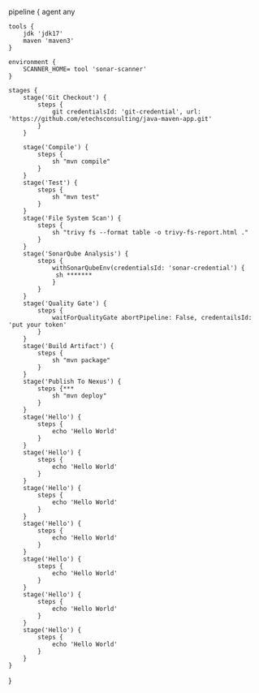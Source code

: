 pipeline {
    agent any
    
    tools {
        jdk 'jdk17'
        maven 'maven3'
    }
    
    environment {
        SCANNER_HOME= tool 'sonar-scanner'
    }

    stages {
        stage('Git Checkout') {
            steps {
                git credentialsId: 'git-credential', url: 'https://github.com/etechsconsulting/java-maven-app.git'
            }
        }

        stage('Compile') {
            steps {
                sh "mvn compile"
            }
        }
        stage('Test') {
            steps {
                sh "mvn test"
            }
        }
        stage('File System Scan') {
            steps {
                sh "trivy fs --format table -o trivy-fs-report.html ."
            }
        }
        stage('SonarQube Analysis') {
            steps {
                withSonarQubeEnv(credentialsId: 'sonar-credential') {
                 sh *******
                }
            }
        }
        stage('Quality Gate') {
            steps {
                waitForQualityGate abortPipeline: False, credentailsId: 'put your token'
            }
        }
        stage('Build Artifact') {
            steps {
                sh "mvn package"
            }
        }
        stage('Publish To Nexus') {
            steps {***
                sh "mvn deploy"
            }
        }
        stage('Hello') {
            steps {
                echo 'Hello World'
            }
        }
        stage('Hello') {
            steps {
                echo 'Hello World'
            }
        }
        stage('Hello') {
            steps {
                echo 'Hello World'
            }
        }
        stage('Hello') {
            steps {
                echo 'Hello World'
            }
        }
        stage('Hello') {
            steps {
                echo 'Hello World'
            }
        }
        stage('Hello') {
            steps {
                echo 'Hello World'
            }
        }
        stage('Hello') {
            steps {
                echo 'Hello World'
            }
        }
    }
}

